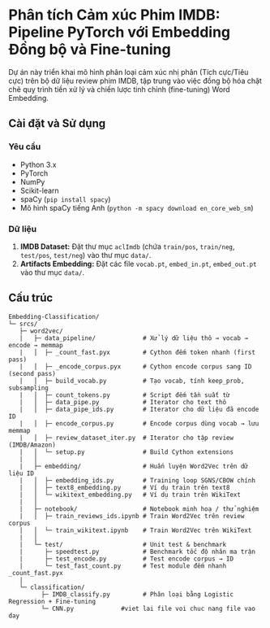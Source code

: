 # Phân tích Cảm xúc Phim IMDB: Pipeline PyTorch với Embedding Đồng bộ và Fine-tuning

Dự án này triển khai mô hình phân loại cảm xúc nhị phân (Tích cực/Tiêu cực) trên bộ dữ liệu review phim IMDB, tập trung vào việc đồng bộ hóa chặt chẽ quy trình tiền xử lý và chiến lược tinh chỉnh (fine-tuning) Word Embedding.

## Cài đặt và Sử dụng

### Yêu cầu

* Python 3.x
* PyTorch
* NumPy
* Scikit-learn
* spaCy (`pip install spacy`)
* Mô hình spaCy tiếng Anh (`python -m spacy download en_core_web_sm`)

### Dữ liệu

1.  **IMDB Dataset:** Đặt thư mục `aclImdb` (chứa `train/pos`, `train/neg`, `test/pos`, `test/neg`) vào thư mục `data/`.
2.  **Artifacts Embedding:** Đặt các file `vocab.pt`, `embed_in.pt`, `embed_out.pt` vào thư mục `data/`.

## Cấu trúc
```
Embedding-Classification/
└─ srcs/
   ├─ word2vec/
   |   ├─ data_pipeline/             # Xử lý dữ liệu thô → vocab → encode → memmap
   |   │  ├─ _count_fast.pyx         # Cython đếm token nhanh (first pass)
   |   │  ├─ _encode_corpus.pyx      # Cython encode corpus sang ID (second pass)
   |   │  ├─ build_vocab.py          # Tạo vocab, tính keep_prob, subsampling
   |   │  ├─ count_tokens.py         # Script đếm tần suất từ
   |   │  ├─ data_pipe.py            # Iterator cho text thô
   |   │  ├─ data_pipe_ids.py        # Iterator cho dữ liệu đã encode ID
   |   │  ├─ encode_corpus.py        # Encode corpus dùng vocab → lưu memmap
   |   │  ├─ review_dataset_iter.py  # Iterator cho tập review (IMDB/Amazon)
   |   │  └─ setup.py                # Build Cython extensions
   |   │
   |   ├─ embedding/                 # Huấn luyện Word2Vec trên dữ liệu ID
   |   │  ├─ embedding_ids.py        # Training loop SGNS/CBOW chính
   |   │  ├─ text8_embedding.py      # Ví dụ train trên text8
   |   │  └─ wikitext_embedding.py   # Ví dụ train trên WikiText
   |   │
   |   ├─ notebook/                  # Notebook minh hoạ / thử nghiệm
   |   │  ├─ train_reviews_ids.ipynb # Train Word2Vec trên review corpus
   |   │  └─ train_wikitext.ipynb    # Train Word2Vec trên WikiText
   |   │
   |   └─ test/                      # Unit test & benchmark
   |      ├─ speedtest.py            # Benchmark tốc độ nhân ma trận
   |      ├─ test_encode.py          # Test encode corpus → ID
   |      └─ test_fast_count.py      # Test module đếm nhanh _count_fast.pyx
   |
   └─ classification/
         ├─ IMDB_classify.py         # Phân loại bằng Logistic Regression + Fine-tuning
         └─ CNN.py             #viet lai file voi chuc nang file vao day
```
